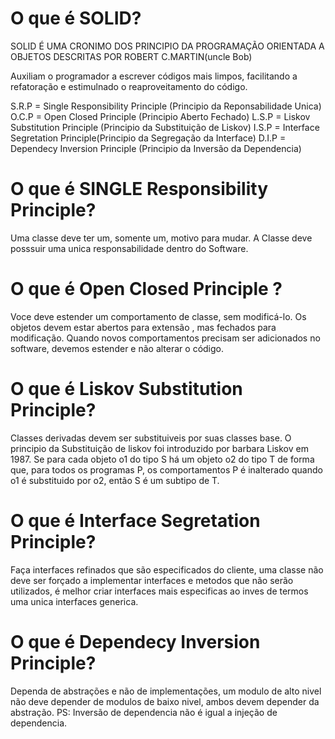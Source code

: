 
# O que é SOLID?  

SOLID É UMA CRONIMO DOS PRINCIPIO DA PROGRAMAÇÃO ORIENTADA A OBJETOS DESCRITAS POR ROBERT C.MARTIN(uncle Bob)

Auxiliam o programador a escrever códigos mais limpos, facilitando a refatoração e estimulnado o reaproveitamento do código.

S.R.P = Single Responsibility Principle (Principio da Reponsabilidade Unica)
O.C.P = Open Closed Principle (Principio Aberto Fechado)
L.S.P = Liskov Substitution Principle (Principio da Substituição de Liskov)
I.S.P = Interface Segretation Principle(Principio da Segregação da Interface)
D.I.P = Dependecy Inversion Principle (Principio da Inversão da Dependencia)


# O que é SINGLE Responsibility Principle?
Uma classe deve ter um, somente um, motivo para mudar. A Classe deve posssuir uma unica responsabilidade dentro do Software.

# O que é Open Closed Principle ?
Voce deve estender um comportamento de classe, sem modificá-lo. Os objetos devem estar abertos para extensão , mas fechados para modificação. Quando novos comportamentos precisam ser adicionados no software, devemos estender e não alterar o código. 

# O que é Liskov Substitution Principle?
Classes derivadas devem ser substituiveis por suas classes base. O principio da Substituição de liskov foi introduzido por barbara Liskov em 1987. Se para cada objeto o1 do tipo S há um objeto o2 do tipo T de forma que, para todos os programas P, os comportamentos P é inalterado quando o1 é substituido por o2, então S é um subtipo de T.


# O que é Interface Segretation Principle?
Faça interfaces refinados que são especificados do cliente, uma classe não deve ser forçado a implementar interfaces e metodos que não serão utilizados, é melhor criar interfaces mais especificas ao inves de termos uma unica interfaces generica.


# O que é Dependecy Inversion Principle?
Dependa de abstrações e não de implementações, um modulo de alto nivel não deve depender de modulos de baixo nivel, ambos devem depender da abstração. PS: Inversão de dependencia não é igual a injeção de dependencia.




